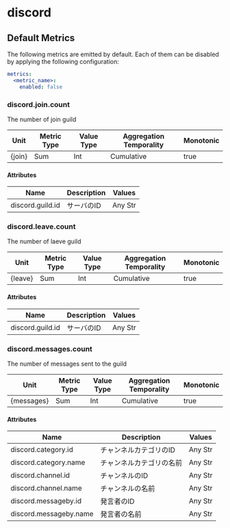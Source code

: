 [comment]: <> (Code generated by mdatagen. DO NOT EDIT.)

# discord

## Default Metrics

The following metrics are emitted by default. Each of them can be disabled by applying the following configuration:

```yaml
metrics:
  <metric_name>:
    enabled: false
```

### discord.join.count

The number of join guild

| Unit | Metric Type | Value Type | Aggregation Temporality | Monotonic |
| ---- | ----------- | ---------- | ----------------------- | --------- |
| {join} | Sum | Int | Cumulative | true |

#### Attributes

| Name | Description | Values |
| ---- | ----------- | ------ |
| discord.guild.id | サーバのID | Any Str |

### discord.leave.count

The number of laeve guild

| Unit | Metric Type | Value Type | Aggregation Temporality | Monotonic |
| ---- | ----------- | ---------- | ----------------------- | --------- |
| {leave} | Sum | Int | Cumulative | true |

#### Attributes

| Name | Description | Values |
| ---- | ----------- | ------ |
| discord.guild.id | サーバのID | Any Str |

### discord.messages.count

The number of messages sent to the guild

| Unit | Metric Type | Value Type | Aggregation Temporality | Monotonic |
| ---- | ----------- | ---------- | ----------------------- | --------- |
| {messages} | Sum | Int | Cumulative | true |

#### Attributes

| Name | Description | Values |
| ---- | ----------- | ------ |
| discord.category.id | チャンネルカテゴリのID | Any Str |
| discord.category.name | チャンネルカテゴリの名前 | Any Str |
| discord.channel.id | チャンネルのID | Any Str |
| discord.channel.name | チャンネルの名前 | Any Str |
| discord.messageby.id | 発言者のID | Any Str |
| discord.messageby.name | 発言者の名前 | Any Str |
